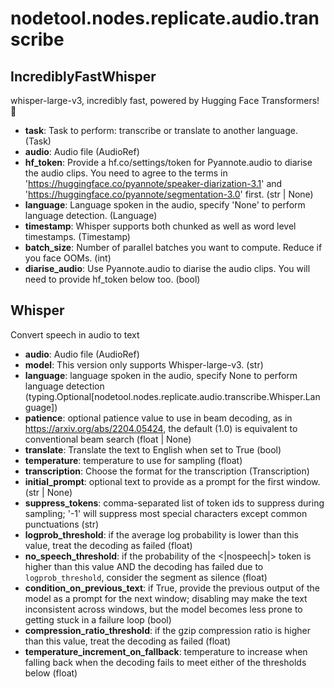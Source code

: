 # nodetool.nodes.replicate.audio.transcribe

## IncrediblyFastWhisper

whisper-large-v3, incredibly fast, powered by Hugging Face Transformers! 🤗

- **task**: Task to perform: transcribe or translate to another language. (Task)
- **audio**: Audio file (AudioRef)
- **hf_token**: Provide a hf.co/settings/token for Pyannote.audio to diarise the audio clips. You need to agree to the terms in 'https://huggingface.co/pyannote/speaker-diarization-3.1' and 'https://huggingface.co/pyannote/segmentation-3.0' first. (str | None)
- **language**: Language spoken in the audio, specify 'None' to perform language detection. (Language)
- **timestamp**: Whisper supports both chunked as well as word level timestamps. (Timestamp)
- **batch_size**: Number of parallel batches you want to compute. Reduce if you face OOMs. (int)
- **diarise_audio**: Use Pyannote.audio to diarise the audio clips. You will need to provide hf_token below too. (bool)

## Whisper

Convert speech in audio to text

- **audio**: Audio file (AudioRef)
- **model**: This version only supports Whisper-large-v3. (str)
- **language**: language spoken in the audio, specify None to perform language detection (typing.Optional[nodetool.nodes.replicate.audio.transcribe.Whisper.Language])
- **patience**: optional patience value to use in beam decoding, as in https://arxiv.org/abs/2204.05424, the default (1.0) is equivalent to conventional beam search (float | None)
- **translate**: Translate the text to English when set to True (bool)
- **temperature**: temperature to use for sampling (float)
- **transcription**: Choose the format for the transcription (Transcription)
- **initial_prompt**: optional text to provide as a prompt for the first window. (str | None)
- **suppress_tokens**: comma-separated list of token ids to suppress during sampling; '-1' will suppress most special characters except common punctuations (str)
- **logprob_threshold**: if the average log probability is lower than this value, treat the decoding as failed (float)
- **no_speech_threshold**: if the probability of the <|nospeech|> token is higher than this value AND the decoding has failed due to `logprob_threshold`, consider the segment as silence (float)
- **condition_on_previous_text**: if True, provide the previous output of the model as a prompt for the next window; disabling may make the text inconsistent across windows, but the model becomes less prone to getting stuck in a failure loop (bool)
- **compression_ratio_threshold**: if the gzip compression ratio is higher than this value, treat the decoding as failed (float)
- **temperature_increment_on_fallback**: temperature to increase when falling back when the decoding fails to meet either of the thresholds below (float)

